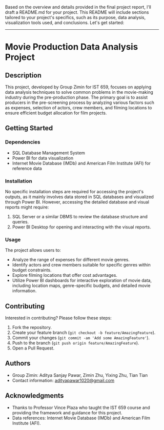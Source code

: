 Based on the overview and details provided in the final project report, I'll draft a README.md for your project. This README will include sections tailored to your project's specifics, such as its purpose, data analysis, visualization tools used, and conclusions. Let's get started:

---

# Movie Production Data Analysis Project

## Description

This project, developed by Group Zimin for IST 659, focuses on applying data analysis techniques to solve common problems in the movie-making industry during the pre-production phase. The primary goal is to assist producers in the pre-screening process by analyzing various factors such as expenses, selection of actors, crew members, and filming locations to ensure efficient budget allocation for film projects.

## Getting Started

### Dependencies

- SQL Database Management System
- Power BI for data visualization
- Internet Movie Database (IMDb) and American Film Institute (AFI) for reference data

### Installation

No specific installation steps are required for accessing the project's outputs, as it mainly involves data stored in SQL databases and visualized through Power BI. However, accessing the detailed database and visual reports might require:

1. SQL Server or a similar DBMS to review the database structure and queries.
2. Power BI Desktop for opening and interacting with the visual reports.

### Usage

The project allows users to:
- Analyze the range of expenses for different movie genres.
- Identify actors and crew members suitable for specific genres within budget constraints.
- Explore filming locations that offer cost advantages.
- Utilize Power BI dashboards for interactive exploration of movie data, including location maps, genre-specific budgets, and detailed movie information.

## Contributing

Interested in contributing? Please follow these steps:
1. Fork the repository.
2. Create your feature branch (`git checkout -b feature/AmazingFeature`).
3. Commit your changes (`git commit -am 'Add some AmazingFeature'`).
4. Push to the branch (`git push origin feature/AmazingFeature`).
5. Open a Pull Request.

## Authors

- Group Zimin: Aditya Sanjay Pawar, Zimin Zhu, Yixing Zhu, Tian Tian
- Contact information: adityapawar1020@gmail.com

## Acknowledgments

- Thanks to Professor Vince Plaza who taught the IST 659 course and providing the framework and guidance for this project.
- Data references: Internet Movie Database (IMDb) and American Film Institute (AFI).

